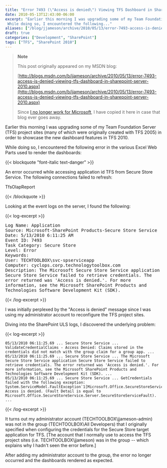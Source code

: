 ```yaml
---
title: "Error 7493 (\"Access is denied\") Viewing TFS Dashboard in SharePoint Server 2010"
date: 2010-05-13T12:43:00-06:00
excerpt: "Earlier this morning I was upgrading some of my Team Foundation Server (TFS) project sites (many of which were originally created with TFS 2005) in order to showcase the new dashboard features in TFS 2010. 
 While doing so, I encountered the following..."
aliases: ["/blog/jjameson/archive/2010/05/13/error-7493-access-is-denied-viewing-tfs-dashboard-in-sharepoint-server-2010.aspx"]
draft: true
categories: ["Development", "SharePoint"]
tags: ["TFS", "SharePoint 2010"]
---
```


> **Note**
>
> This post originally appeared on my MSDN blog:
>
> [http://blogs.msdn.com/b/jjameson/archive/2010/05/13/error-7493-access-is-denied-viewing-tfs-dashboard-in-sharepoint-server-2010.aspx](http://blogs.msdn.com/b/jjameson/archive/2010/05/13/error-7493-access-is-denied-viewing-tfs-dashboard-in-sharepoint-server-2010.aspx)
>
> Since
> [I no longer work for Microsoft](/blog/jjameson/2011/09/02/last-day-with-microsoft),
> I have copied it here in case that blog ever goes away.

Earlier this morning I was upgrading some of my Team Foundation Server (TFS)
project sites (many of which were originally created with TFS 2005) in order to
showcase the new dashboard features in TFS 2010.

While doing so, I encountered the following error in the various Excel Web Parts
used to render the dashboards:

{{< blockquote "font-italic text-danger" >}}

An error occurred while accessing application id TFS from Secure Store Service.
The following connections failed to refresh:

TfsOlapReport

{{< /blockquote >}}

Looking at the event logs on the server, I found the following:

{{< log-excerpt >}}

<samp>Log Name: Application<br>Source: Microsoft-SharePoint Products-Secure
Store Service<br>Date: 5/13/2010 6:11:25 AM<br>Event ID: 7493<br>Task Category:
Secure Store<br>Level: Error<br>Keywords:<br>User:
TECHTOOLBOX\svc-spserviceapp<br>Computer:
cyclops.corp.technologytoolbox.com<br>Description: The Microsoft Secure Store
Service application Secure Store Service failed to retrieve credentials. The
error returned was 'Access is denied.'. For more information, see the Microsoft
SharePoint Products and Technologies Software Development Kit (SDK). </samp>

{{< /log-excerpt >}}

I was initially perplexed by the "Access is denied" message since I was using my
administrator account to reconfigure the TFS project sites.

Diving into the SharePoint ULS logs, I discovered the underlying problem:

{{< log-excerpt >}}

```
05/13/2010 06:11:25.69 ... Secure Store Service ... ValidateCredentialClaims - Access Denied: Claims stored in the credentials did not match with the group claim for a group app. ...
05/13/2010 06:11:25.69 ... Secure Store Service ... The Microsoft Secure Store Service application Secure Store Service failed to retrieve credentials. The error returned was 'Access is denied.'. For more information, see the Microsoft SharePoint Products and Technologies Software Development Kit (SDK). ...
05/13/2010 06:11:25.69 ... Secure Store Service ... GetCredentials failed with the following exception: System.ServiceModel.FaultException`1[Microsoft.Office.SecureStoreService.Server.SecureStoreServiceFault]: Access is denied. (Fault Detail is equal to Microsoft.Office.SecureStoreService.Server.SecureStoreServiceFault). ...
```

{{< /log-excerpt >}}

It turns out my administrator account (TECHTOOLBOX\jjameson-admin) was not in
the group (TECHTOOLBOX\All Developers) that I originally specified when
configuring the credentials for the Secure Store target application for TFS.
[The account that I normally use to access the TFS project sites (i.e.
TECHTOOLBOX\jjameson) was in the group -- which explains why I hadn't seen the
error before.]

After adding my administrator account to the group, the error no longer occurred
and the dashboards rendered as expected.

